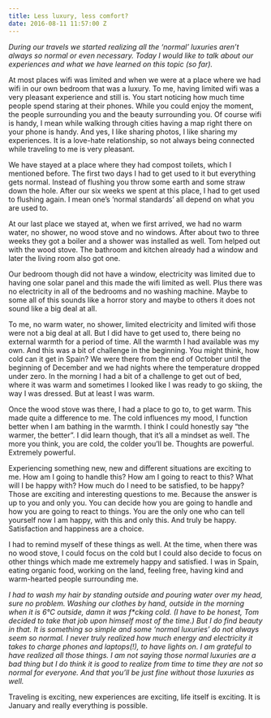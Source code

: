 ```yaml
---
title: Less luxury, less comfort?
date: 2016-08-11 11:57:00 Z
---
```


*During our travels we started realizing all the ‘normal’ luxuries aren’t always so normal or even necessary. Today I would like to talk about our experiences and what we have learned on this topic (so far).*

At most places wifi was limited and when we were at a place where we had wifi in our own bedroom that was a luxury. To me, having limited wifi was a very pleasant experience and still is. You start noticing how much time people spend staring at their phones. While you could enjoy the moment, the people surrounding you and the beauty surrounding you. Of course wifi is handy, I mean while walking through cities having a map right there on your phone is handy. And yes, I like sharing photos, I like sharing my experiences. It is a love-hate relationship, so not always being connected while traveling to me is very pleasant.

We have stayed at a place where they had compost toilets, which I mentioned before. The first two days I had to get used to it but everything gets normal. Instead of flushing you throw some earth and some straw down the hole. After our six weeks we spent at this place, I had to get used to flushing again. I mean one’s ‘normal standards’ all depend on what you are used to.

At our last place we stayed at, when we first arrived, we had no warm water, no shower, no wood stove and no windows. After about two to three weeks they got a boiler and a shower was installed as well. Tom helped out with the wood stove. The bathroom and kitchen already had a window and later the living room also got one.

Our bedroom though did not have a window, electricity was limited due to having one solar panel and this made the wifi limited as well. Plus there was no electricity in all of the bedrooms and no washing machine. Maybe to some all of this sounds like a horror story and maybe to others it does not sound like a big deal at all.

To me, no warm water, no shower, limited electricity and limited wifi those were not a big deal at all. But I did have to get used to, there being no external warmth for a period of time. All the warmth I had available was my own. And this was a bit of challenge in the beginning. You might think, how cold can it get in Spain? We were there from the end of October until the beginning of December and we had nights where the temperature dropped under zero. In the morning I had a bit of a challenge to get out of bed, where it was warm and sometimes I looked like I was ready to go skiing, the way I was dressed. But at least I was warm.

Once the wood stove was there, I had a place to go to, to get warm. This made quite a difference to me. The cold influences my mood, I function better when I am bathing in the warmth. I think I could honestly say “the warmer, the better”. I did learn though, that it’s all a mindset as well. The more you think, you are cold, the colder you’ll be. Thoughts are powerful. Extremely powerful.

Experiencing something new, new and different situations are exciting to me. How am I going to handle this? How am I going to react to this? What will I be happy with? How much do I need to be satisfied, to be happy? Those are exciting and interesting questions to me. Because the answer is up to you and only you. You can decide how you are going to handle and how you are going to react to things. You are the only one who can tell yourself now I am happy, with this and only this. And truly be happy. Satisfaction and happiness are a choice.

I had to remind myself of these things as well. At the time, when there was no wood stove, I could focus on the cold but I could also decide to focus on other things which made me extremely happy and satisfied. I was in Spain, eating organic food, working on the land, feeling free, having kind and warm-hearted people surrounding me.

*I had to wash my hair by standing outside and pouring water over my head, sure no problem. Washing our clothes by hand, outside in the morning when it is 6°C outside, damn it was f\*cking cold. (I have to be honest, Tom decided to take that job upon himself most of the time.) But I do find beauty in that. It is something so simple and some ‘normal luxuries’  do not always seem so normal. I never truly realized how much energy and electricity it takes to charge phones and laptops(!), to have lights on. I am grateful to have realized all those things. I am not saying those normal luxuries are a bad thing but I do think it is good to realize from time to time they are not so normal for everyone. And that you’ll be just fine without those luxuries as well.*

Traveling is exciting, new experiences are exciting, life itself is exciting. It is January and really everything is possible.